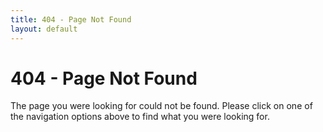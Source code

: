 ```yaml
---
title: 404 - Page Not Found
layout: default
---
```

# 404 - Page Not Found
The page you were looking for could not be found. Please click on one of the navigation options above to find what you were looking for.